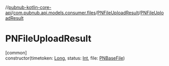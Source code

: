 //[pubnub-kotlin-core-api](../../../index.md)/[com.pubnub.api.models.consumer.files](../index.md)/[PNFileUploadResult](index.md)/[PNFileUploadResult](-p-n-file-upload-result.md)

# PNFileUploadResult

[common]\
constructor(timetoken: [Long](https://kotlinlang.org/api/latest/jvm/stdlib/kotlin/-long/index.html), status: [Int](https://kotlinlang.org/api/latest/jvm/stdlib/kotlin/-int/index.html), file: [PNBaseFile](../-p-n-base-file/index.md))
